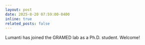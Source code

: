 ```yaml
---
layout: post
date: 2025-8-20 07:59:00-0400
inline: true
related_posts: false
---
```


Lumanti has joined the GRAMED lab as a Ph.D. student. Welcome!
